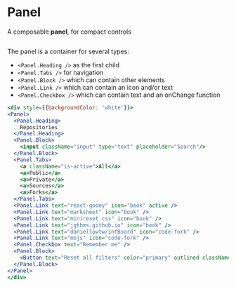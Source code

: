 # Panel
A composable **panel**, for compact controls

```props
```

The panel is a container for several types:

* `<Panel.Heading />` as the first child
* `<Panel.Tabs />` for navigation
* `<Panel.Block />` which can contain other elements
* `<Panel.Link />` which can contain an icon and/or text
* `<Panel.Checkbox />` which can contain text and an onChange function

```jsx
<div style={{backgroundColor: 'white'}}>
<Panel>
  <Panel.Heading>
    Repositories
  </Panel.Heading>
  <Panel.Block>
    <input className="input" type="text" placeholder="Search"/>
  </Panel.Block>
  <Panel.Tabs>
    <a className="is-active">All</a>
    <a>Public</a>
    <a>Private</a>
    <a>Sources</a>
    <a>Forks</a>
  </Panel.Tabs>
  <Panel.Link text="react-gooey" icon="book" active />
  <Panel.Link text="marksheet" icon="book" />
  <Panel.Link text="minireset.css" icon="book" />
  <Panel.Link text="jgthms.github.io" icon="book" />
  <Panel.Link text="daniellowtw/infBoard" icon="code-fork" />
  <Panel.Link text="mojs" icon="code-fork" />
  <Panel.Checkbox text="Remember me" />
  <Panel.Block>
    <Button text="Reset all filters" color="primary" outlined className="is-fullwidth" />
  </Panel.Block>
</Panel>
</div>
```
